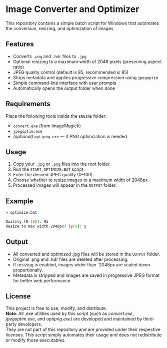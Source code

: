 # Image Converter and Optimizer

This repository contains a simple batch script for Windows that automates the conversion, resizing, and optimization of images.

## Features

- Converts `.png` and `.hdr` files to `.jpg`
- Optional resizing to a maximum width of 2048 pixels (preserving aspect ratio)
- JPEG quality control (default is 85, recommended is 95)
- Strips metadata and applies progressive compression using `jpegoptim`
- Simple command-line interface with user prompts
- Automatically opens the output folder when done

## Requirements

Place the following tools inside the `ENGINE` folder:

- `convert.exe` (from ImageMagick)
- `jpegoptim.exe`
- *(optional)* `optipng.exe` — if PNG optimization is needed

## Usage

1. Copy your `.jpg` or `.png` files into the root folder.
2. Run the `START_OPTIMIZE.BAT` script.
3. Enter the desired JPEG quality (0–100).
4. Choose whether to resize images to a maximum width of 2048px.
5. Processed images will appear in the `OUTPUT` folder.

## Example

```cmd
> optimize.bat

Quality (0-100): 95  
Resize to max width 2048px? (y/n): y

```

## Output
- All converted and optimized .jpg files will be stored in the `OUTPUT` folder.
- Original .png and .hdr files are deleted after processing.
- If resizing is enabled, images wider than `2048px are scaled down proportionally.
- Metadata is stripped and images are saved in progressive JPEG format for better web performance.

## License
This project is free to use, modify, and distribute.  
__Note__: All .exe utilities used by this script (such as *convert.exe*, *jpegoptim.exe*, and *optipng.exe*) are developed and maintained by third-party developers.  
They are not part of this repository and are provided under their respective licenses. This script simply automates their usage and does not redistribute or modify those executables.
